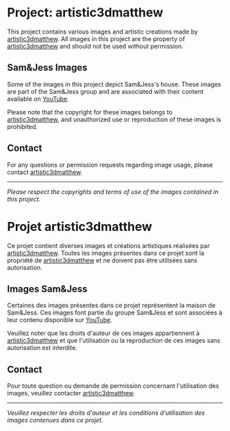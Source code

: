 # Project: artistic3dmatthew

This project contains various images and artistic creations made by [artistic3dmatthew](https://www.instagram.com/artistic3dmatthew/). All images in this project are the property of [artistic3dmatthew](https://www.instagram.com/artistic3dmatthew/) and should not be used without permission.

## Sam&Jess Images

Some of the images in this project depict Sam&Jess's house. These images are part of the Sam&Jess group and are associated with their content available on [YouTube](https://www.youtube.com/@SamJess).

Please note that the copyright for these images belongs to [artistic3dmatthew](https://www.instagram.com/artistic3dmatthew/), and unauthorized use or reproduction of these images is prohibited.

## Contact

For any questions or permission requests regarding image usage, please contact [artistic3dmatthew](https://www.instagram.com/artistic3dmatthew/).

---
*Please respect the copyrights and terms of use of the images contained in this project.*




# Projet artistic3dmatthew

Ce projet contient diverses images et créations artistiques réalisées par [artistic3dmatthew](https://www.instagram.com/artistic3dmatthew/). Toutes les images présentes dans ce projet sont la propriété de [artistic3dmatthew](https://www.instagram.com/artistic3dmatthew/) et ne doivent pas être utilisées sans autorisation.

## Images Sam&Jess

Certaines des images présentes dans ce projet représentent la maison de Sam&Jess. Ces images font partie du groupe Sam&Jess et sont associées à leur contenu disponible sur [YouTube](https://www.youtube.com/@SamJess).

Veuillez noter que les droits d'auteur de ces images appartiennent à [artistic3dmatthew](https://www.instagram.com/artistic3dmatthew/) et que l'utilisation ou la reproduction de ces images sans autorisation est interdite.

## Contact

Pour toute question ou demande de permission concernant l'utilisation des images, veuillez contacter [artistic3dmatthew](https://www.instagram.com/artistic3dmatthew/).

---
*Veuillez respecter les droits d'auteur et les conditions d'utilisation des images contenues dans ce projet.*
